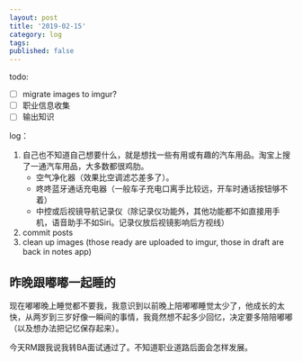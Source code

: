 ```yaml
---
layout: post
title: '2019-02-15'
category: log
tags: 
published: false
---
```


todo: 

- [ ] migrate images to imgur?
- [ ] 职业信息收集
- [ ] 输出知识

log：

1. 自己也不知道自己想要什么，就是想找一些有用或有趣的汽车用品。淘宝上搜了一通汽车用品，大多数都很鸡肋。  
	- 空气净化器（效果比空调滤芯差多了）。
	- 咚咚蓝牙通话充电器（一般车子充电口离手比较远，开车时通话按钮够不着）
	- 中控或后视镜导航记录仪（除记录仪功能外，其他功能都不如直接用手机，语音助手不如Siri。记录仪放后视镜影响后方视线）
2. commit posts
3. clean up images (those ready are uploaded to imgur, those in draft are back in notes app)

## 昨晚跟嘟嘟一起睡的

现在嘟嘟晚上睡觉都不要我，我意识到以前晚上陪嘟嘟睡觉太少了，他成长的太快，从两岁到三岁好像一瞬间的事情，我竟然想不起多少回忆，决定要多陪陪嘟嘟（以及想办法把记忆保存起来）。

今天RM跟我说我转BA面试通过了。不知道职业道路后面会怎样发展。